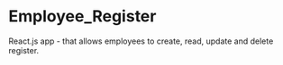 # Employee_Register
React.js app - that allows employees to create, read, update and delete register.
